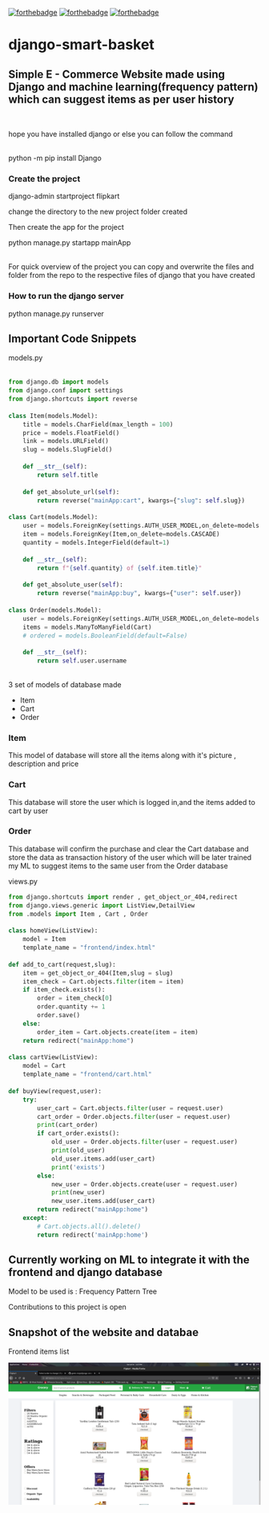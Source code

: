 [![forthebadge](https://forthebadge.com/images/badges/built-with-love.svg)](https://forthebadge.com)
[![forthebadge](https://forthebadge.com/images/badges/made-with-python.svg)](https://forthebadge.com)
[![forthebadge](https://forthebadge.com/images/badges/built-with-love.svg)](https://forthebadge.com)

# django-smart-basket
<h2>Simple E - Commerce Website made using Django and machine learning(frequency pattern) which can suggest items as per user history</h2><br>
<p>hope you have installed django or else you can follow the command</p><br>
python -m pip install Django
<br>
<h3>Create the project</h3>
django-admin startproject flipkart
<br>
<p>change the directory to the new project folder created</p>
<p>Then create the app for the project</p>
python manage.py startapp mainApp
<br>
<br>
<p>For quick overview of the project you can copy and overwrite the files and folder from the repo to the respective files of django that you have created</p>
<h3>How to run the django server</h3>
python manage.py runserver

<h2>Important Code Snippets</h2>
<p>models.py</p>

```python

from django.db import models
from django.conf import settings
from django.shortcuts import reverse

class Item(models.Model):
    title = models.CharField(max_length = 100)
    price = models.FloatField()
    link = models.URLField()
    slug = models.SlugField()
    
    def __str__(self):
        return self.title
    
    def get_absolute_url(self):
        return reverse("mainApp:cart", kwargs={"slug": self.slug})
    
class Cart(models.Model):
    user = models.ForeignKey(settings.AUTH_USER_MODEL,on_delete=models.CASCADE,blank = True,null = True)
    item = models.ForeignKey(Item,on_delete=models.CASCADE)
    quantity = models.IntegerField(default=1)
    
    def __str__(self):
        return f"{self.quantity} of {self.item.title}"
    
    def get_absolute_user(self):
        return reverse("mainApp:buy", kwargs={"user": self.user})

class Order(models.Model):
    user = models.ForeignKey(settings.AUTH_USER_MODEL,on_delete=models.CASCADE)
    items = models.ManyToManyField(Cart)
    # ordered = models.BooleanField(default=False)
    
    def __str__(self):
        return self.user.username
        
```
<p>3 set of models of database made<p>
<ul>
    <li>Item</li>
    <li>Cart</li>
    <li>Order</li>
</ul>

<h3>Item</h3>
<p>This model of database will store all the items along with it's picture , description and price</p>

<h3>Cart</h3>
<p>This database will store the user which is logged in,and the items added to cart by user</p>

<h3>Order</h3>
<p>This database will confirm the purchase and clear the Cart database and store the data as transaction history of the user which will be later trained my ML to suggest items to the same user from the Order database</p>

<p>views.py</p>

```python
from django.shortcuts import render , get_object_or_404,redirect
from django.views.generic import ListView,DetailView
from .models import Item , Cart , Order

class homeView(ListView):
    model = Item
    template_name = "frontend/index.html"

def add_to_cart(request,slug):
    item = get_object_or_404(Item,slug = slug)
    item_check = Cart.objects.filter(item = item)
    if item_check.exists():
        order = item_check[0]
        order.quantity += 1
        order.save()
    else:
        order_item = Cart.objects.create(item = item)
    return redirect("mainApp:home")

class cartView(ListView):
    model = Cart
    template_name = "frontend/cart.html"

def buyView(request,user):
    try:
        user_cart = Cart.objects.filter(user = request.user)
        cart_order = Order.objects.filter(user = request.user)
        print(cart_order)
        if cart_order.exists():
            old_user = Order.objects.filter(user = request.user)
            print(old_user)
            old_user.items.add(user_cart)
            print('exists')
        else:
            new_user = Order.objects.create(user = request.user)
            print(new_user)
            new_user.items.add(user_cart)
        return redirect("mainApp:home")
    except:
        # Cart.objects.all().delete()
        return redirect('mainApp:home')

```

<h2>Currently working on ML to integrate it with the frontend and django database</h2>
<p>Model to be used is : Frequency Pattern Tree </p>
<p>Contributions to this project is open</p>

<h2>Snapshot of the website and databae</h2>

<p>Frontend items list</p>

![](1.png)
